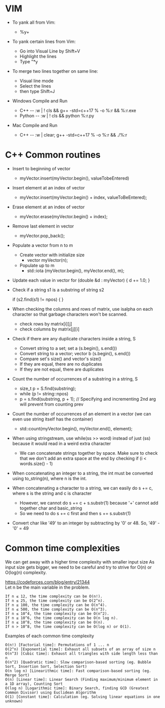 # VIM
* To yank all from Vim: 
	* %y+

* To yank certain lines from Vim:
	* Go into Visual Line by Shift+V
	* Highlight the lines
	* Type "*y

* To merge two lines together on same line:
	* Visual line mode
	* Select the lines
	* then type Shift+J
* Windows Compile and Run
	* C++ -- :w | ! cls && g++ -std=c++17 % -o %:r && %:r.exe
	* Python -- :w | ! cls && python %:r.py 
* Mac Compile and Run
	* C++ -- :w | clear; g++ -std=c++17 % -o %:r && ./%:r




# C++ Common routines

* Insert to beginning of vector
	* myVector.insert(myVector.begin(), valueTobeEntered)

* Insert element at an index of vector
	* myVector.insert(myVector.begin() + index, valueToBeEntered);

* Erase element at an index of vector
	* myVector.erase(myVector.begin() + index);

* Remove last element in vector
	* myVector.pop_back();

* Populate a vector from n to m
	* Create vector with initialize size
		* vector<type> myVector(n);
	* Populate up to m
		* std::iota (myVector.begin(), myVector.end(), m);

* Update each value in vector
	for (double &d : myVector) {
		d += 1.0;
	}

* Check if a string s1 is a substring of string s2

	if (s2.find(s1) != npos) {
	}

* When checking the columns and rows of matrix, use isalpha on each character so that garbage characters won't be scanned.
	* check rows by matrix[i][j]
 	* check columns by matrix[j][i]
* Check if there are any duplicate characters inside a string, S
	* Convert string to a set; set<char> a (s.begin(), s.end())
	* Convert string to a vector; vector<char> b (s.begin(), s.end())
	* Compare set's size() and vector's size()
	* If they are equal, there are no duplicates
	* If they are not equal, there are duplicates

* Count the number of occurrences of a substring in a string, S
	* size_t p = S.find(substring);
	* while (p != string::npos)
	* p = s.find(substring, p + 1); // Specifying and incrementing 2nd arg will prevent from counting prev
* Count the number of occurrences of an element in a vector (we can even use string itself has the container)
	* std::count(myVector.begin(), myVector.end(), element);
* When using stringstream, use while(ss >> word) instead of just (ss) because it would read in a weird extra character
	* We can concatenate strings together by space. Make sure to check that we don't add an extra space at the end by checking if (i < words.size() - 1)
* When concatenating an integer to a string, the int must be converted using to_string(n), where n is the int.
* When concatenating a character to a string, we can easily do s += c, where s is the string and c is character
	* However, we cannot do s += c + s.substr(1) because '+' cannot add together char and basic_string
	* So we need to do s += c first and then s += s.substr(1)
* Convert char like '49' to an integer by subtracting by '0' or 48. So, '49' - '0' = 49

# Common time complexities
We can get away with a higher time complexity with smaller input size
As input size gets bigger, we need to be careful and try to strive for O(n) or O(log(n) complexity.

https://codeforces.com/blog/entry/21344  
Let n be the main variable in the problem.  

    If n ≤ 12, the time complexity can be O(n!).
    If n ≤ 25, the time complexity can be O(2^n).
    If n ≤ 100, the time complexity can be O(n^4).
    If n ≤ 500, the time complexity can be O(n^3).
    If n ≤ 10^4, the time complexity can be O(n^2).
    If n ≤ 10^6, the time complexity can be O(n log n).
    If n ≤ 10^8, the time complexity can be O(n).
    If n > 10^8, the time complexity can be O(log n) or O(1).

Examples of each common time complexity

    O(n!) [Factorial time]: Permutations of 1 ... n
    O(2^n) [Exponential time]: Exhaust all subsets of an array of size n
    O(n^3) [Cubic time]: Exhaust all triangles with side length less than n
    O(n^2) [Quadratic time]: Slow comparison-based sorting (eg. Bubble Sort, Insertion Sort, Selection Sort)
    O(n log n) [Linearithmic time]: Fast comparison-based sorting (eg. Merge Sort)
    O(n) [Linear time]: Linear Search (Finding maximum/minimum element in a 1D array), Counting Sort
    O(log n) [Logarithmic time]: Binary Search, finding GCD (Greatest Common Divisor) using Euclidean Algorithm
    O(1) [Constant time]: Calculation (eg. Solving linear equations in one unknown)
